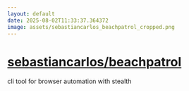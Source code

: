 ```yaml
---
layout: default
date: 2025-08-02T11:33:37.364372
image: assets/sebastiancarlos_beachpatrol_cropped.png
---
```


# [sebastiancarlos/beachpatrol](https://github.com/sebastiancarlos/beachpatrol)

cli tool for browser automation with stealth
